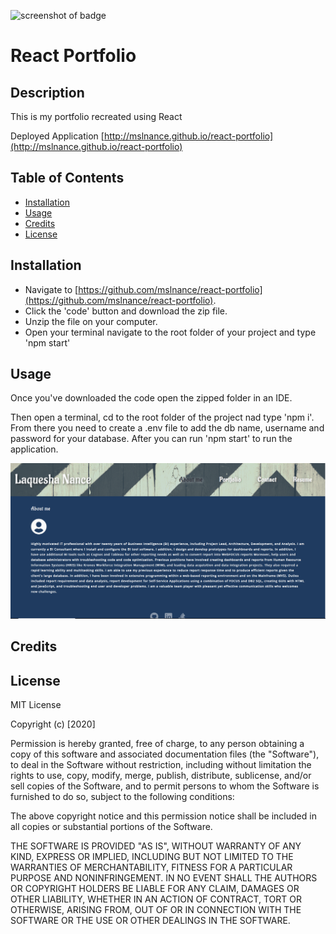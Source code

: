 ![screenshot of badge](https://img.shields.io/badge/license-MIT-blue.svg)

# React Portfolio

## Description
        
This is my portfolio recreated using React


Deployed Application [http://mslnance.github.io/react-portfolio](http://mslnance.github.io/react-portfolio)

## Table of Contents

* [Installation](#installation)
* [Usage](#usage)
* [Credits](#credits)
* [License](#license)

## Installation

* Navigate to [https://github.com/mslnance/react-portfolio](https://github.com/mslnance/react-portfolio). 
* Click the 'code' button and download the zip file.
* Unzip the file on your computer.
* Open your terminal navigate to the root folder of your project and type 'npm start'

## Usage

Once you've downloaded the code open the zipped folder in an IDE.

Then open a terminal, cd to the root folder of the project nad type 'npm i'. From there you need to create a .env file to add the db name, username and password for your database. After you can run 'npm start' to run the application.

![screenshot of application](src/assets/screenshot.png)

## Credits



## License

MIT License

Copyright (c) [2020]

Permission is hereby granted, free of charge, to any person obtaining a copy
of this software and associated documentation files (the "Software"), to deal
in the Software without restriction, including without limitation the rights
to use, copy, modify, merge, publish, distribute, sublicense, and/or sell
copies of the Software, and to permit persons to whom the Software is
furnished to do so, subject to the following conditions:

The above copyright notice and this permission notice shall be included in all
copies or substantial portions of the Software.

THE SOFTWARE IS PROVIDED "AS IS", WITHOUT WARRANTY OF ANY KIND, EXPRESS OR
IMPLIED, INCLUDING BUT NOT LIMITED TO THE WARRANTIES OF MERCHANTABILITY,
FITNESS FOR A PARTICULAR PURPOSE AND NONINFRINGEMENT. IN NO EVENT SHALL THE
AUTHORS OR COPYRIGHT HOLDERS BE LIABLE FOR ANY CLAIM, DAMAGES OR OTHER
LIABILITY, WHETHER IN AN ACTION OF CONTRACT, TORT OR OTHERWISE, ARISING FROM,
OUT OF OR IN CONNECTION WITH THE SOFTWARE OR THE USE OR OTHER DEALINGS IN THE
SOFTWARE.